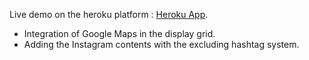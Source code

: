 Live demo on the heroku platform : [Heroku App](http://eternal-sunset.herokuapp.com/ "Heroku App").
- Integration of Google Maps in the display grid.
- Adding the Instagram contents with the excluding hashtag system.